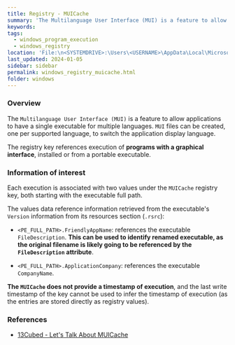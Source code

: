 ```yaml
---
title: Registry - MUICache
summary: 'The Multilanguage User Interface (MUI) is a feature to allow applications to have a single executable for multiple languages.\n\nThe MUICache registry key references GUI program executions only.\n\nInformation of interest: executable full path, executable PE FileDescription attribute (that references the original filename, allowing to identify renamed files), the executable PE CompanyName attribute.\n\nThe MUICache does not provide a timestamp of execution.'
keywords:
tags:
  - windows_program_execution
  - windows_registry
location: 'File:\n<SYSTEMDRIVE>:\Users\<USERNAME>\AppData\Local\Microsoft\Windows\UsrClass.dat\n\nRegistry keys:\nHKCU\Software\Classes\Local Settings\Software\Microsoft\Windows\Shell\MUICache\nHKCU\Local Settings\MuiCache'
last_updated: 2024-01-05
sidebar: sidebar
permalink: windows_registry_muicache.html
folder: windows
---
```


### Overview

The `Multilanguage User Interface (MUI)` is a feature to allow applications to
have a single executable for multiple languages. `MUI` files can be created,
one per supported language, to switch the application display language.

The registry key references execution of **programs with a graphical
interface**, installed or from a portable executable.

### Information of interest

Each execution is associated with two values under the `MUICache` registry key,
both starting with the executable full path.

The values data reference information retrieved from the executable's
`Version` information from its resources section (`.rsrc`):

  - `<PE_FULL_PATH>.FriendlyAppName`: references the executable
    `FileDescription`.
    **This can be used to identify renamed executable, as the original filename
    is likely going to be referenced by the `FileDescription` attribute**.

  - `<PE_FULL_PATH>.ApplicationCompany`: references the executable
    `CompanyName`.

**The `MUICache` does not provide a timestamp of execution**, and the last
write timestamp of the key cannot be used to infer the timestamp of execution
(as the entries are stored directly as registry values).

### References

  - [13Cubed - Let's Talk About MUICache](https://www.youtube.com/watch?v=ea2nvxN878s)
